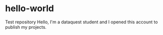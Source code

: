 # hello-world
Test repository
Hello, I'm a dataquest student and I opened this account to publish my projects.
